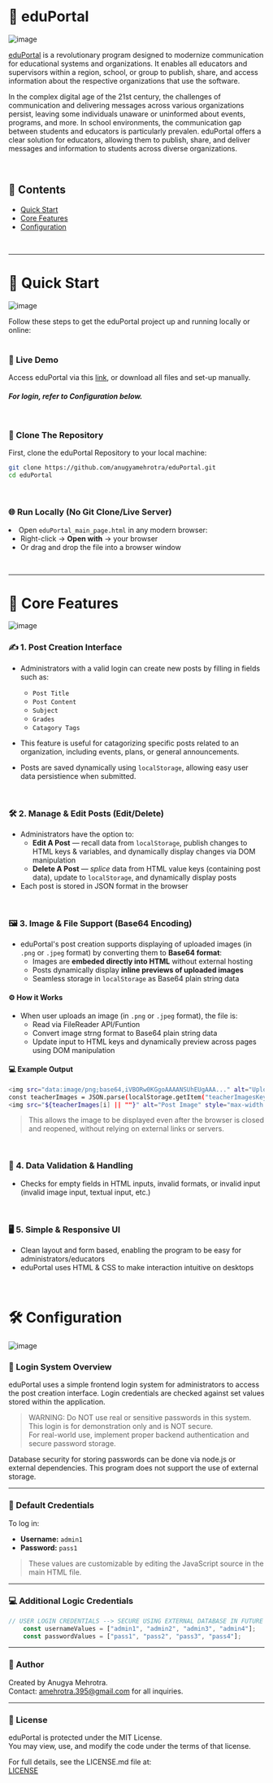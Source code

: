 # 📘 eduPortal

![image](https://github.com/user-attachments/assets/c9c08f41-f6ae-4448-8447-ed0f0f2c2e4f)


[eduPortal](https://eduportalhost.neocities.org/eduPortal_main_page) is a revolutionary program designed to modernize communication for educational systems and organizations. It enables all educators and supervisors within a region, school, or group to publish, share, and access information about the respective organizations that use the software.  

In the complex digital age of the 21st century, the challenges of communication and delivering messages across various organizations persist, leaving some individuals unaware or uninformed about events, programs, and more. In school environments, the communication gap between students and educators is particularly prevalen. eduPortal offers a clear solution for educators, allowing them to publish, share, and deliver messages and information to students across diverse organizations.

<br>

## 📑 Contents
- [Quick Start](#quick-start)
- [Core Features](#core-features)
- [Configuration](#configuratiom)

<br>

---

# 🚀 Quick Start
![image](https://github.com/user-attachments/assets/18a6d5d2-1779-4c40-8f28-c7112b99cfaf)

Follow these steps to get the eduPortal project up and running locally or online:  
<br>

### 🔗 Live Demo  
Access eduPortal via this [link](https://eduportalhost.neocities.org/eduPortal_main_page), or download all files and set-up manually.  
#### _For login, refer to Configuration below._
<br>

### 📁 Clone The Repository  
First, clone the eduPortal Repository to your local machine:

```bash
git clone https://github.com/anugyamehrotra/eduPortal.git
cd eduPortal
```
<br>

### 🌐 Run Locally (No Git Clone/Live Server)  
<li>Open <code>eduPortal_main_page.html</code> in any modern browser:  
  <ul> 
    <li>Right-click → <strong>Open with</strong> → your browser</li>  
    <li>Or drag and drop the file into a browser window</li>  
  </ul> 
</li>  

<br>

---

# 🧩 Core Features

![image](https://github.com/user-attachments/assets/a2a75952-167e-4361-b331-78a2f3cc0ac3)


### ✍️ 1. Post Creation Interface
- Administrators with a valid login can create new posts by filling in fields such as:
  - `Post Title`
  - `Post Content`
  - `Subject`
  - `Grades`
  - `Catagory Tags`
  
- This feature is useful for catagorizing specific posts related to an organization, including events, plans, or general announcements.  
- Posts are saved dynamically using `localStorage`, allowing easy user data persistience when submitted.  
<br>

### 🛠 2. Manage & Edit Posts (Edit/Delete)
- Administrators have the option to:
  - **Edit A Post** — recall data from `localStorage`, publish changes to HTML keys & variables, and dynamically display changes via DOM manipulation  
  - **Delete A Post** — _splice_ data from HTML value keys (containing post data), update to `localStorage`, and dynamically display posts  
- Each post is stored in JSON format in the browser  
<br>

### 🖼️ 3. Image & File Support (Base64 Encoding)
- eduPortal's post creation supports displaying of uploaded images (in `.png` or `.jpeg` format) by converting them to **Base64 format**:  
  - Images are **embeded directly into HTML** without external hosting  
  - Posts dynamically display **inline previews of uploaded images**  
  - Seamless storage in `localStorage` as Base64 plain string data  

#### ⚙️ How it Works
- When user uploads an image (in `.png` or `.jpeg` format), the file is:
  - Read via FileReader API/Funtion  
  - Convert image strng format to Base64 plain string data  
  - Update input to HTML keys and dynamically preview across pages using DOM manipulation  

#### 💻 Example Output
```bash
<img src="data:image/png;base64,iVBORw0KGgoAAAANSUhEUgAAA..." alt="Uploaded Image" />
const teacherImages = JSON.parse(localStorage.getItem("teacherImagesKey")) || [];
<img src="${teacherImages[i] || ""}" alt="Post Image" style="max-width: 717px; height: 388px;">
```
> This allows the image to be displayed even after the browser is closed and reopened, without relying on external links or servers.  

<br>

### 🧪 4. Data Validation & Handling
- Checks for empty fields in HTML inputs, invalid formats, or invalid input (invalid image input, textual input, etc.)  
<br>

### 🖥️ 5. Simple & Responsive UI
- Clean layout and form based, enabling the program to be easy for administrators/educators  
- eduPortal uses HTML & CSS to make interaction intuitive on desktops  

<br>

# 🛠️ Configuration
![image](https://github.com/user-attachments/assets/db822c88-cb39-4256-890f-979e52689325)

### 🔐 Login System Overview

eduPortal uses a simple frontend login system for administrators to access the post creation interface. Login credentials are checked against set values stored within the application.

> WARNING: Do NOT use real or sensitive passwords in this system.  
> This login is for demonstration only and is NOT secure.  
> For real-world use, implement proper backend authentication and secure password storage.

Database security for storing passwords can be done via node.js or external dependencies. This program does not support the use of external storage.

---

### 🧾 Default Credentials

To log in:

- **Username:** `admin1`
- **Password:** `pass1`

> These values are customizable by editing the JavaScript source in the main HTML file.

---

### 💻 Additional Logic Credentials
```js
// USER LOGIN CREDENTIALS --> SECURE USING EXTERNAL DATABASE IN FUTURE
    const usernameValues = ["admin1", "admin2", "admin3", "admin4"];
    const passwordValues = ["pass1", "pass2", "pass3", "pass4"];
```

---

### 👤 Author

Created by Anugya Mehrotra.  
Contact: amehrotra.395@gmail.com for all inquiries.

---

### 📄 License

eduPortal is protected under the MIT License.  
You may view, use, and modify the code under the terms of that license.  

For full details, see the LICENSE.md file at:  
[LICENSE](https://github.com/anugyamehrotra/eduPortal/blob/main/LICENSE)

